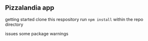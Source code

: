 ## Pizzalandia app

getting started
clone this respository 
run `npm install` within the repo directory

issues
some package warnings